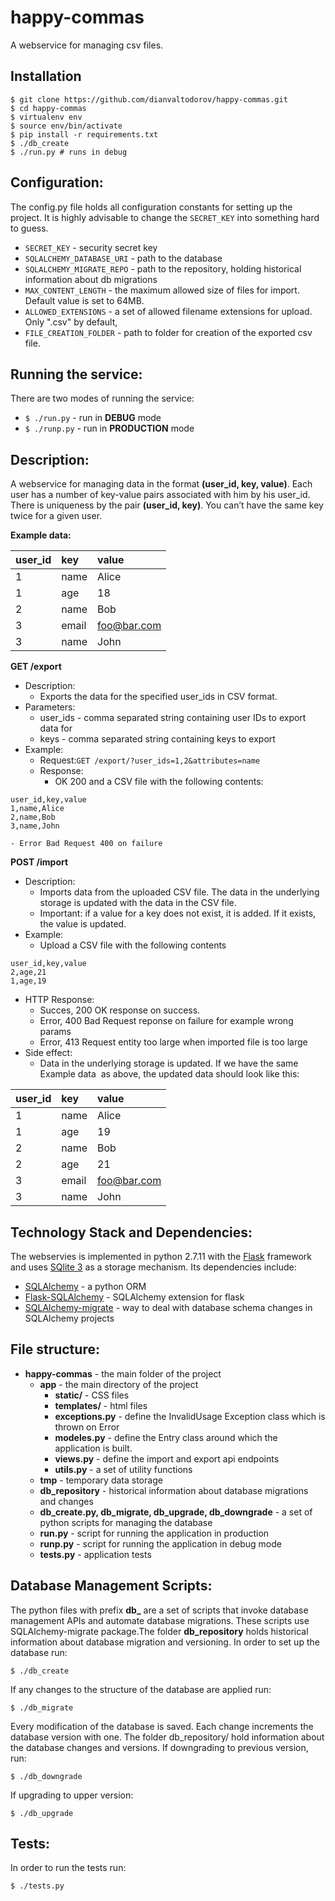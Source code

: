 # happy-commas
A webservice for managing csv files.

## Installation
```
$ git clone https://github.com/dianvaltodorov/happy-commas.git
$ cd happy-commas
$ virtualenv env
$ source env/bin/activate
$ pip install -r requirements.txt
$ ./db_create
$ ./run.py # runs in debug
```
## Configuration:
The config.py file holds all configuration constants for setting up the project. It is highly advisable to change the `SECRET_KEY` into something hard to guess.

* `SECRET_KEY` - security secret key
* `SQLALCHEMY_DATABASE_URI` - path to the database
* `SQLALCHEMY_MIGRATE_REPO` - path to the repository, holding historical information about db migrations
* `MAX_CONTENT_LENGTH` - the maximum allowed size of files for import. Default value is set to 64MB.
* `ALLOWED_EXTENSIONS` - a set of allowed filename extensions for upload. Only ".csv" by default,
* `FILE_CREATION_FOLDER` - path to folder for creation of the exported csv file.

## Running the service:
There are two modes of running the service:
* `$ ./run.py`  - run in **DEBUG** mode
* `$ ./runp.py` - run in **PRODUCTION** mode

## Description:
A webservice for managing data in the format **(user_id, key, value)**. Each user
has a number of key­-value pairs associated with him by his user_id. There is uniqueness
by the pair **(user_id, key)**. You can’t have the same key twice for a given user.

**Example data:**

| user_id            | key                 | value               |
| :----------------- | :-----------------  | :-----------------  |
| 1                  | name                | Alice               |
| 1                  | age                 | 18                  |
| 2                  | name                | Bob                 |
| 3                  | email               | foo@bar.com         |
| 3                  | name                | John                |

**GET /export**
* Description:
  - Exports the data for the specified user_ids in CSV format.
* Parameters:
  - user_ids ​- comma separated string containing user IDs to export data for
  - keys - comma­ separated string containing keys to export
* Example:
  - Request: ​`GET /export/?user_ids=1,2&attributes=name`
  - Response:
    - OK 200 and a CSV file with the following contents:
```
user_id,key,value
1,name,Alice
2,name,Bob
3,name,John
```

    - Error Bad Request 400 on failure

**POST /import**
* Description:
  - Imports data from the uploaded CSV file. The data in the underlying storage
  is updated with the data in the CSV file.
  - Important: if a value for a key does not exist, it is added. If it exists, the
  value is updated.
* Example:
  - Upload a CSV file with the following contents
```
user_id,key,value
2,age,21
1,age,19
```
  - HTTP Response:
    - Succes, 200 OK response on success.
    - Error, 400 Bad Request reponse on failure for example wrong params
    - Error, 413 Request entity too large when imported file is too large
  - Side effect:
    - Data in the underlying storage is updated. If we have the same Example data ​
      as above, the updated data should look like this:

| user_id            | key                 | value               |
| :----------------- | :-----------------  | :-----------------  |
| 1                  | name                | Alice               |
| 1                  | age                 | 19                  |
| 2                  | name                | Bob                 |
| 2                  | age                 | 21                  |
| 3                  | email               | foo@bar.com         |
| 3                  | name                | John                |

## Technology Stack and Dependencies:

The webservies is implemented in python 2.7.11 with the [Flask](http://flask.pocoo.org/) framework and uses [SQlite 3](https://www.sqlite.org/) as a storage mechanism. Its dependencies include:
* [SQLAlchemy](http://www.sqlalchemy.org/) - a python ORM
* [Flask-SQLAlchemy](http://flask-sqlalchemy.pocoo.org/2.1/) -  SQLAlchemy extension for flask
* [SQLAlchemy-migrate](https://sqlalchemy-migrate.readthedocs.org/en/latest/) - way to deal with database schema changes in SQLAlchemy projects

## File structure:
* **happy-commas** - the main folder of the project
  * **app** - the main directory of the project
    - **static/** - CSS files
    - **templates/** - html files
    - **exceptions.py** - define the InvalidUsage Exception class which is thrown on Error
    - **modeles.py** - define the Entry class around which the application is built.
    - **views.py** - define the import and export api endpoints
    - **utils.py** - a set of utility functions
  * **tmp** - temporary data storage
  * **db_repository** - historical information about database migrations and changes
  * **db_create.py, db_migrate, db_upgrade, db_downgrade** - a set of python scripts for managing the database
  * **run.py** - script for running the application in production
  * **runp.py** - script for running the application in debug mode
  * **tests.py** - application tests

## Database Management Scripts:
The python files with prefix **db_**  are a set of scripts that invoke database
management APIs and automate database migrations. These scripts use SQLAlchemy-migrate
package.The folder **db_repository** holds historical information about database migration and versioning.
In order to set up the database run:
```
$ ./db_create
```
If any changes to the structure of the database are applied run:
```
$ ./db_migrate
```
Every modification of the database is saved. Each change increments the database version with one. The folder db_repository/
hold information about the database changes and versions. If downgrading to previous version, run:
```
$ ./db_downgrade
```
If upgrading to upper version:
```
$ ./db_upgrade
```
## Tests:
In order to run the tests run:
```
$ ./tests.py
```
